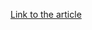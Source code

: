 [Link to the article](https://www.huntress.com/blog/combating-emerging-microsoft-365-tradecraft-initial-access)
